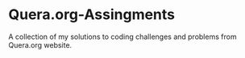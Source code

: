 # Quera.org-Assingments
A collection of my solutions to coding challenges and problems from Quera.org website.
